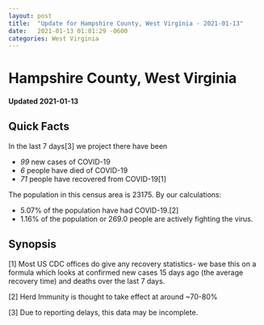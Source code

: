 ```yaml
---
layout: post
title:  "Update for Hampshire County, West Virginia - 2021-01-13"
date:   2021-01-13 01:01:29 -0600
categories: West Virginia
---
```


# Hampshire County, West Virginia
#### Updated 2021-01-13

## Quick Facts

In the last 7 days[3] we project there have been
- *99* new cases of COVID-19
- *6* people have died of COVID-19
- *71* people have recovered from COVID-19[1]

The population in this census area is 23175. By our calculations:
- 5.07% of the population have had COVID-19.[2]
- 1.16% of the population or 269.0 people are actively fighting the virus.

## Synopsis




[1] Most US CDC offices do give any recovery statistics- we base this on a formula which looks at confirmed new cases
15 days ago (the average recovery time) and deaths over the last 7 days.

[2] Herd Immunity is thought to take effect at around ~70-80%

[3] Due to reporting delays, this data may be incomplete.
 
    